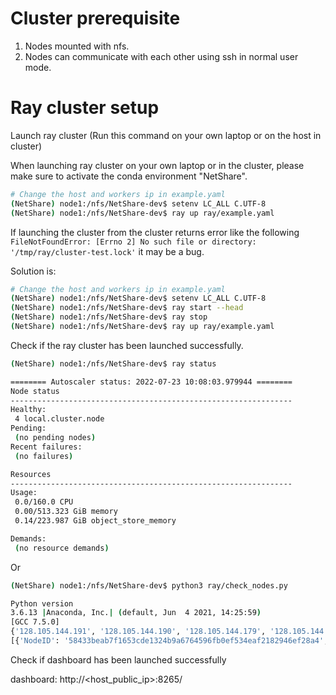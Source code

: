 # Cluster prerequisite
1. Nodes mounted with nfs.
2. Nodes can communicate with each other using ssh in normal user mode.

# Ray cluster setup

Launch ray cluster (Run this command on your own laptop or on the host in cluster)

When launching ray cluster on your own laptop or in the cluster, please make sure to activate the conda environment "NetShare".


```bash
# Change the host and workers ip in example.yaml
(NetShare) node1:/nfs/NetShare-dev$ setenv LC_ALL C.UTF-8
(NetShare) node1:/nfs/NetShare-dev$ ray up ray/example.yaml
```

If launching the cluster from the cluster returns error like the following `FileNotFoundError: [Errno 2] No such file or directory: '/tmp/ray/cluster-test.lock'` it may be a bug.

Solution is:

```bash
# Change the host and workers ip in example.yaml
(NetShare) node1:/nfs/NetShare-dev$ setenv LC_ALL C.UTF-8
(NetShare) node1:/nfs/NetShare-dev$ ray start --head
(NetShare) node1:/nfs/NetShare-dev$ ray stop
(NetShare) node1:/nfs/NetShare-dev$ ray up ray/example.yaml
```

Check if the ray cluster has been launched successfully.
``` bash
(NetShare) node1:/nfs/NetShare-dev$ ray status

======== Autoscaler status: 2022-07-23 10:08:03.979944 ========
Node status
---------------------------------------------------------------
Healthy:
 4 local.cluster.node
Pending:
 (no pending nodes)
Recent failures:
 (no failures)

Resources
---------------------------------------------------------------
Usage:
 0.0/160.0 CPU
 0.00/513.323 GiB memory
 0.14/223.987 GiB object_store_memory

Demands:
 (no resource demands)
```

Or 

``` bash
(NetShare) node1:/nfs/NetShare-dev$ python3 ray/check_nodes.py

Python version
3.6.13 |Anaconda, Inc.| (default, Jun  4 2021, 14:25:59)
[GCC 7.5.0]
{'128.105.144.191', '128.105.144.190', '128.105.144.179', '128.105.144.199'}
[{'NodeID': '58433beab7f1653cde1324b9a6764596fb0ef534eaf2182946ef28a4', 'Alive': True, 'NodeManagerAddress': '128.105.144.199', 'NodeManagerHostname': 'node4.env-test.cloudmigration-pg0.wisc.cloudlab.us', 'NodeManagerPort': 42365, 'ObjectManagerPort': 34065, 'ObjectStoreSocketName': '/tmp/ray/session_2022-07-22_12-34-30_640417_1124/sockets/plasma_store', 'RayletSocketName': '/tmp/ray/session_2022-07-22_12-34-30_640417_1124/sockets/raylet', 'MetricsExportPort': 50427, 'NodeName': '128.105.144.199', 'alive': True, 'Resources': {'object_store_memory': 60156551577.0, 'node:128.105.144.199': 1.0, 'memory': 140365287015.0, 'CPU': 40.0}}, {'NodeID': '315f7a09c9e7633d7e6119730004188116696c069a463472671018c5', 'Alive': True, 'NodeManagerAddress': '128.105.144.191', 'NodeManagerHostname': 'node3.env-test.cloudmigration-pg0.wisc.cloudlab.us', 'NodeManagerPort': 36329, 'ObjectManagerPort': 41259, 'ObjectStoreSocketName': '/tmp/ray/session_2022-07-22_12-34-30_640417_1124/sockets/plasma_store', 'RayletSocketName': '/tmp/ray/session_2022-07-22_12-34-30_640417_1124/sockets/raylet', 'MetricsExportPort': 58422, 'NodeName': '128.105.144.191', 'alive': True, 'Resources': {'CPU': 40.0, 'memory': 140363113677.0, 'object_store_memory': 60155620147.0, 'node:128.105.144.191': 1.0}}, {'NodeID': '30a870e576b48152b1150ca7d026ad9d51a16377121ad494355e7f76', 'Alive': True, 'NodeManagerAddress': '128.105.144.190', 'NodeManagerHostname': 'node2.env-test.cloudmigration-pg0.wisc.cloudlab.us', 'NodeManagerPort': 35237, 'ObjectManagerPort': 33677, 'ObjectStoreSocketName': '/tmp/ray/session_2022-07-22_12-34-30_640417_1124/sockets/plasma_store', 'RayletSocketName': '/tmp/ray/session_2022-07-22_12-34-30_640417_1124/sockets/raylet', 'MetricsExportPort': 56875, 'NodeName': '128.105.144.190', 'alive': True, 'Resources': {'object_store_memory': 60154269696.0, 'node:128.105.144.190': 1.0, 'memory': 140359962624.0, 'CPU': 40.0}}, {'NodeID': '3a36f6e72af22d38d74f353ef6daf44a02f25668875b528c462d2f17', 'Alive': True, 'NodeManagerAddress': '128.105.144.179', 'NodeManagerHostname': 'node1.env-test.cloudmigration-pg0.wisc.cloudlab.us', 'NodeManagerPort': 44069, 'ObjectManagerPort': 44719, 'ObjectStoreSocketName': '/tmp/ray/session_2022-07-22_12-34-30_640417_1124/sockets/plasma_store', 'RayletSocketName': '/tmp/ray/session_2022-07-22_12-34-30_640417_1124/sockets/raylet', 'MetricsExportPort': 65331, 'NodeName': '128.105.144.179', 'alive': True, 'Resources': {'object_store_memory': 60037563187.0, 'node:128.105.144.179': 1.0, 'CPU': 40.0, 'memory': 130087647437.0}}]
```

Check if dashboard has been launched successfully

dashboard: http://<host_public_ip>:8265/